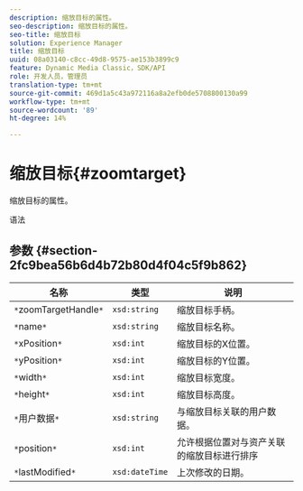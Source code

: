 ```yaml
---
description: 缩放目标的属性。
seo-description: 缩放目标的属性。
seo-title: 缩放目标
solution: Experience Manager
title: 缩放目标
uuid: 08a03140-c8cc-49d8-9575-ae153b3899c9
feature: Dynamic Media Classic，SDK/API
role: 开发人员，管理员
translation-type: tm+mt
source-git-commit: 469d1a5c43a972116a8a2efb0de5708800130a99
workflow-type: tm+mt
source-wordcount: '89'
ht-degree: 14%

---
```



# 缩放目标{#zoomtarget}

缩放目标的属性。

语法

## 参数 {#section-2fc9bea56b6d4b72b80d4f04c5f9b862}

| 名称 | 类型 | 说明 |
|---|---|---|
| `*`zoomTargetHandle`*` | `xsd:string` | 缩放目标手柄。 |
| `*`name`*` | `xsd:string` | 缩放目标名称。 |
| `*`xPosition`*` | `xsd:int` | 缩放目标的X位置。 |
| `*`yPosition`*` | `xsd:int` | 缩放目标的Y位置。 |
| `*`width`*` | `xsd:int` | 缩放目标宽度。 |
| `*`height`*` | `xsd:int` | 缩放目标高度。 |
| `*`用户数据`*` | `xsd:string` | 与缩放目标关联的用户数据。 |
| `*`position`*` | `xsd:int` | 允许根据位置对与资产关联的缩放目标进行排序 |
| `*`lastModified`*` | `xsd:dateTime` | 上次修改的日期。 |

